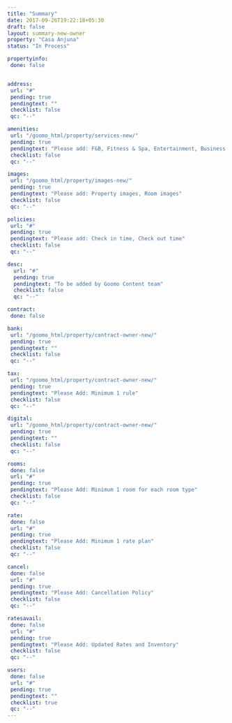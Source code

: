 ```yaml
---
title: "Summary"
date: 2017-09-26T19:22:18+05:30
draft: false
layout: summary-new-owner
property: "Casa Anjuna"
status: "In Process"

propertyinfo:
 done: false


address:
 url: "#"
 pending: true
 pendingtext: ""
 checklist: false
 qc: "--"

amenities:
 url: "/goomo_html/property/services-new/"
 pending: true
 pendingtext: "Please add: F&B, Fitness & Spa, Entertainment, Business services, Miscellaneous, Complimentary services, Recreation"
 checklist: false
 qc: "--"

images:
 url: "/goomo_html/property/images-new/"
 pending: true
 pendingtext: "Please add: Property images, Room images"
 checklist: false
 qc: "--"

policies:
 url: "#"
 pending: true
 pendingtext: "Please add: Check in time, Check out time"
 checklist: false
 qc: "--"

desc:
  url: "#"
  pending: true
  pendingtext: "To be added by Goomo Content team"
  checklist: false
  qc: "--"

contract:
 done: false

bank:
 url: "/goomo_html/property/contract-owner-new/"
 pending: true
 pendingtext: ""
 checklist: false
 qc: "--"

tax:
 url: "/goomo_html/property/contract-owner-new/"
 pending: true
 pendingtext: "Please Add: Minimum 1 rule"
 checklist: false
 qc: "--"

digital:
 url: "/goomo_html/property/contract-owner-new/"
 pending: true
 pendingtext: ""
 checklist: false
 qc: "--"

rooms:
 done: false
 url: "#"
 pending: true
 pendingtext: "Please Add: Minimum 1 room for each room type"
 checklist: false
 qc: "--"

rate:
 done: false
 url: "#"
 pending: true
 pendingtext: "Please Add: Minimum 1 rate plan"
 checklist: false
 qc: "--"

cancel:
 done: false
 url: "#"
 pending: true
 pendingtext: "Please Add: Cancellation Policy"
 checklist: false
 qc: "--"

ratesavail:
 done: false
 url: "#"
 pending: true
 pendingtext: "Please Add: Updated Rates and Inventory"
 checklist: false
 qc: "--"

users:
 done: false
 url: "#"
 pending: true
 pendingtext: ""
 checklist: true
 qc: "--"
---
```


